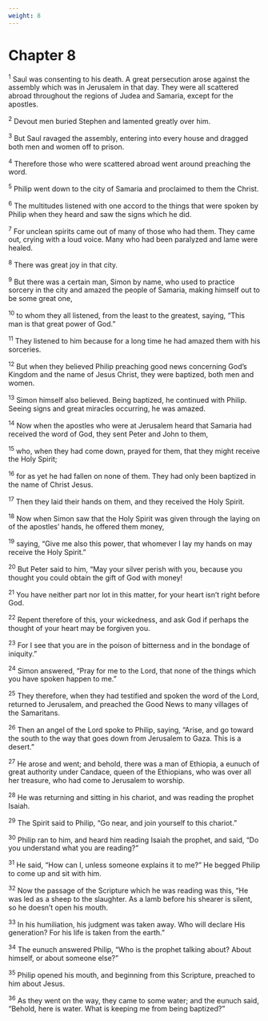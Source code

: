 ```yaml
---
weight: 8
---
```


# Chapter 8

<sup>1</sup> Saul was consenting to his death. A great persecution arose against the assembly which was in Jerusalem in that day. They were all scattered abroad throughout the regions of Judea and Samaria, except for the apostles. 

<sup>2</sup> Devout men buried Stephen and lamented greatly over him. 

<sup>3</sup> But Saul ravaged the assembly, entering into every house and dragged both men and women off to prison. 

<sup>4</sup> Therefore those who were scattered abroad went around preaching the word. 

<sup>5</sup> Philip went down to the city of Samaria and proclaimed to them the Christ. 

<sup>6</sup> The multitudes listened with one accord to the things that were spoken by Philip when they heard and saw the signs which he did. 

<sup>7</sup> For unclean spirits came out of many of those who had them. They came out, crying with a loud voice. Many who had been paralyzed and lame were healed. 

<sup>8</sup> There was great joy in that city. 

<sup>9</sup> But there was a certain man, Simon by name, who used to practice sorcery in the city and amazed the people of Samaria, making himself out to be some great one, 

<sup>10</sup> to whom they all listened, from the least to the greatest, saying, “This man is that great power of God.” 

<sup>11</sup> They listened to him because for a long time he had amazed them with his sorceries. 

<sup>12</sup> But when they believed Philip preaching good news concerning God’s Kingdom and the name of Jesus Christ, they were baptized, both men and women. 

<sup>13</sup> Simon himself also believed. Being baptized, he continued with Philip. Seeing signs and great miracles occurring, he was amazed. 

<sup>14</sup> Now when the apostles who were at Jerusalem heard that Samaria had received the word of God, they sent Peter and John to them, 

<sup>15</sup> who, when they had come down, prayed for them, that they might receive the Holy Spirit; 

<sup>16</sup> for as yet he had fallen on none of them. They had only been baptized in the name of Christ Jesus. 

<sup>17</sup> Then they laid their hands on them, and they received the Holy Spirit. 

<sup>18</sup> Now when Simon saw that the Holy Spirit was given through the laying on of the apostles’ hands, he offered them money, 

<sup>19</sup> saying, “Give me also this power, that whomever I lay my hands on may receive the Holy Spirit.” 

<sup>20</sup> But Peter said to him, “May your silver perish with you, because you thought you could obtain the gift of God with money! 

<sup>21</sup> You have neither part nor lot in this matter, for your heart isn’t right before God. 

<sup>22</sup> Repent therefore of this, your wickedness, and ask God if perhaps the thought of your heart may be forgiven you. 

<sup>23</sup> For I see that you are in the poison of bitterness and in the bondage of iniquity.” 

<sup>24</sup> Simon answered, “Pray for me to the Lord, that none of the things which you have spoken happen to me.” 

<sup>25</sup> They therefore, when they had testified and spoken the word of the Lord, returned to Jerusalem, and preached the Good News to many villages of the Samaritans. 

<sup>26</sup> Then an angel of the Lord spoke to Philip, saying, “Arise, and go toward the south to the way that goes down from Jerusalem to Gaza. This is a desert.” 

<sup>27</sup> He arose and went; and behold, there was a man of Ethiopia, a eunuch of great authority under Candace, queen of the Ethiopians, who was over all her treasure, who had come to Jerusalem to worship. 

<sup>28</sup> He was returning and sitting in his chariot, and was reading the prophet Isaiah. 

<sup>29</sup> The Spirit said to Philip, “Go near, and join yourself to this chariot.” 

<sup>30</sup> Philip ran to him, and heard him reading Isaiah the prophet, and said, “Do you understand what you are reading?” 

<sup>31</sup> He said, “How can I, unless someone explains it to me?” He begged Philip to come up and sit with him. 

<sup>32</sup> Now the passage of the Scripture which he was reading was this, “He was led as a sheep to the slaughter. As a lamb before his shearer is silent, so he doesn’t open his mouth. 

<sup>33</sup> In his humiliation, his judgment was taken away. Who will declare His generation? For his life is taken from the earth.” 

<sup>34</sup> The eunuch answered Philip, “Who is the prophet talking about? About himself, or about someone else?” 

<sup>35</sup> Philip opened his mouth, and beginning from this Scripture, preached to him about Jesus. 

<sup>36</sup> As they went on the way, they came to some water; and the eunuch said, “Behold, here is water. What is keeping me from being baptized?” 


